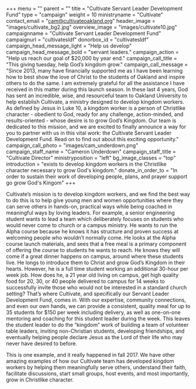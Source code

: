 +++
menu = ""
parent = ""
title = "Cultivate Servant Leader Development Fund"
type = "campaign"
weight = 10
ministryname = "Cultivate"
contact_email = "cam@cultivateoakland.org"
header_image = "images/cultivate_bg2.jpg"
overview_image = "images/cultivate10.jpg"
campaignname = "Cultivate Servant Leader Development Fund"
campaignurl = "cultivatesldf"
donorbox_id = "cultivatesldf"
campaign_head_message_light = "Help us develop"
campaign_head_message_bold = "servant leaders."
campaign_action = "Help us reach our goal of $20,000 by year end."
campaign_call_title = "This giving tuesday, help God’s kingdom grow."
campaign_call_message = "Since 2013, many have financially supported me as I have been learning how to best show the love of Christ to the students of Oakland and inspire others to do the same. I am extremely grateful for all the assistance I have received in this matter during this launch season. In these last 4 years, God has sent an incredible, wise, and resourceful team to Oakland University to help establish Cultivate, a ministry designed to develop kingdom workers. As defined by Jesus in Luke 10, a kingdom worker is a person of Christlike character - obedient to God, ready for any challenge, action-minded, and results-oriented - whose desire is to grow God’s Kingdom. Our team is dedicated to this mission, and we are excited to finally announce a way for you to partner with us in this vital work: the Cultivate Servant Leader Development Fund. Read on to find out about this exciting opportunity."
campaign_call_photo = "images/cam_underdown.png"
campaign_staff_name = "Cameron Underdown"
campaign_staff_title = "Cultivate Director"
ministryposition = "left"
bg_image_classes = "top"
introduction = "exists to develop kingdom workers in the Christlike character necessary to grow God's kingdom."
donate_in_order_to = "In order to sustain their work of developing people, plans, and prayer support go grow God's Kingom"
+++

Cultivate’s mission is to develop kingdom workers, and we find the best way to do this is to help give young men and women opportunities where they can serve others in hands-on, practical ways while being coached in meaningful ways by loving leaders. For example, a senior engineering student wants to lead a team which deliberately focuses on students who would never come to church or a campus ministry. He wants to run the Alpha course because he knows it has structure and proven success at welcoming people who wouldn’t normally come. He looks at the Alpha course launch materials, and sees that a free meal is a primary component of offering the course to students he wants to reach. He knows they will come if a great dinner happens on campus, around where these students live. He longs to introduce them to Christ and grow God’s Kingdom in their hearts. However, he is a full time student working an additional 30-hour per week job. How does he, a 21 year old living on campus, get high quality food for 20, 30, or 40 people delivered to campus for 14 weeks to successfully invite those who would not be interested in a standard church setting? That’s where Cultivate, and specifically our Servant Leader Development Fund, comes in. With our expertise, community connections, and even our own hands, we can provide a consistent, quality meal for up to 35 students for $150 per week including delivery, as well as one-on-one mentoring and coaching for this student leader during the week. This leaves the student leader to do the “kingdom” work of building a team of volunteer table leaders, inviting non-Christian students, developing friendships, and eventually helping people declare Jesus as the Lord of their life who may never have desired to before.

This is one example, and it really happened in fall 2017. We have other amazing examples of how our Cultivate team has developed kingdom workers by helping them meaningfully serve others, understand their faith, facilitate discussions, start small groups, host events, and most importantly, grow in Christlike character.